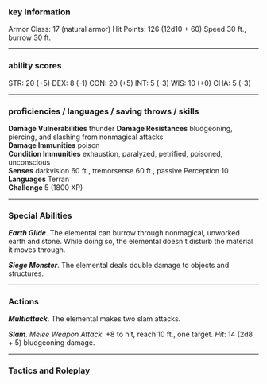 ### key information

Armor Class: 17 (natural armor)
Hit Points: 126 (12d10 + 60)
Speed 30 ft., burrow 30 ft.

---

### ability scores

STR: 20 (+5) 
DEX: 8 (-1)
CON: 20 (+5)
INT: 5 (-3)
WIS: 10 (+0)
CHA: 5 (-3)

---

### proficiencies / languages / saving throws / skills

**Damage Vulnerabilities** thunder
**Damage Resistances** bludgeoning, piercing, and slashing from nonmagical attacks  
**Damage Immunities** poison  
**Condition Immunities** exhaustion, paralyzed, petrified, poisoned, unconscious  
**Senses** darkvision 60 ft., tremorsense 60 ft., passive Perception 10  
**Languages** Terran  
**Challenge** 5 (1800 XP)

---
### Special Abilities

**_Earth Glide_**. The elemental can burrow through nonmagical, unworked earth and stone. While doing so, the elemental doesn't disturb the material it moves through.

**_Siege Monster_**. The elemental deals double damage to objects and structures.

---

### Actions

**_Multiattack_**. The elemental makes two slam attacks.

**_Slam_**. _Melee Weapon Attack_: +8 to hit, reach 10 ft., one target. _Hit_: 14 (2d8 + 5) bludgeoning damage.

---

### Tactics and Roleplay